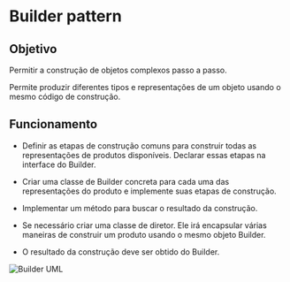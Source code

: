 # Builder pattern

## Objetivo
Permitir a construção de objetos complexos passo a passo.

Permite produzir diferentes tipos e representações de um objeto usando o mesmo código de construção.

## Funcionamento
- Definir as etapas de construção comuns para construir todas as representações de produtos disponíveis. Declarar essas etapas na interface do Builder.

- Criar uma classe de Builder concreta para cada uma das representações do produto e implemente suas etapas de construção.

- Implementar um método para buscar o resultado da construção.

- Se necessário criar uma classe de diretor. Ele irá encapsular várias maneiras de construir um produto usando o mesmo objeto Builder.

- O resultado da construção deve ser obtido do Builder.

![Builder UML](../../Imgs/builder_pattern.png.png "Builder UML")
